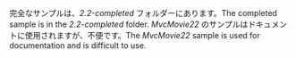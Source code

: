 <span data-ttu-id="02592-101">完全なサンプルは、*2.2-completed* フォルダーにあります。</span><span class="sxs-lookup"><span data-stu-id="02592-101">The completed sample is in the *2.2-completed* folder.</span></span> <span data-ttu-id="02592-102">*MvcMovie22* のサンプルはドキュメントに使用されますが、不便です。</span><span class="sxs-lookup"><span data-stu-id="02592-102">The *MvcMovie22* sample is used for documentation and is difficult to use.</span></span>